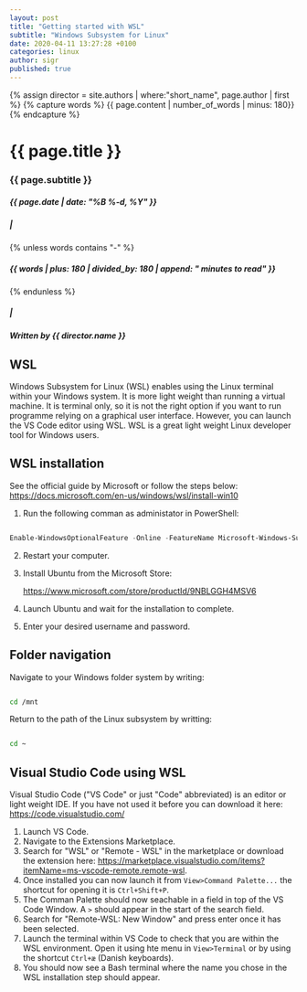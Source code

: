 ```yaml
---
layout: post
title: "Getting started with WSL"
subtitle: "Windows Subsystem for Linux"
date: 2020-04-11 13:27:28 +0100
categories: linux
author: sigr
published: true
---
```


{% assign director = site.authors | where:"short_name", page.author | first %}
{% capture words %}
    {{ page.content | number_of_words | minus: 180}}
{% endcapture %}

<div class="post-header">
    <h1 class="post-title">{{ page.title }}</h1>
    <h3 class="post-subtitle">{{ page.subtitle }}</h3>
    <div class="post-info">
        <h5>{{ page.date | date: "%B %-d, %Y" }}</h5>
        <h5 class="pipe">|</h5>
            {% unless words contains "-" %}
        <h5>{{ words | plus: 180 | divided_by: 180 | append: " minutes to read" }}</h5>
    {% endunless %}
        <h5 class="pipe">|</h5>
        <h5>Written by {{ director.name }}</h5>
    </div>
</div>

<!-- CONTENT STARTS BELOW -->

## WSL

Windows Subsystem for Linux (WSL) enables using the Linux terminal within your Windows system. It is more light weight than running a virtual machine. It is terminal only, so it is not the right option if you want to run programme relying on a graphical user interface. However, you can launch the VS Code editor using WSL. WSL is a great light weight Linux developer tool for Windows users.

## WSL installation

See the official guide by Microsoft or follow the steps below: <https://docs.microsoft.com/en-us/windows/wsl/install-win10>

1. Run the following comman as administator in PowerShell:

``` PowerShell

Enable-WindowsOptionalFeature -Online -FeatureName Microsoft-Windows-Subsystem-Linux

```

2. Restart your computer.

3. Install Ubuntu from the Microsoft Store:
   
   <https://www.microsoft.com/store/productId/9NBLGGH4MSV6>

4. Launch Ubuntu and wait for the installation to complete.

5. Enter your desired username and password.

## Folder navigation

Navigate to your Windows folder system by writing:

``` Bash

cd /mnt

```

Return to the path of the Linux subsystem by writting:

``` Bash

cd ~

```

## Visual Studio Code using WSL

Visual Studio Code ("VS Code" or just "Code" abbreviated) is an editor or light weight IDE. If you have not used it before you can download it here: <https://code.visualstudio.com/>

1. Launch VS Code.
2. Navigate to the Extensions Marketplace.
3. Search for "WSL" or "Remote - WSL" in the marketplace or download the extension here: <https://marketplace.visualstudio.com/items?itemName=ms-vscode-remote.remote-wsl>. 
4. Once installed you can now launch it from `View>Command Palette...` the shortcut for opening it is `Ctrl+Shift+P`.
5. The Comman Palette should now seachable in a field in top of the VS Code Window. A `>` should appear in the start of the search field.
6. Search for "Remote-WSL: New Window" and press enter once it has been selected.
7. Launch the terminal within VS Code to check that you are within the WSL environment. Open it using hte menu in `View>Terminal` or by using the shortcut `Ctrl+æ` (Danish keyboards).
8. You should now see a Bash terminal where the name you chose in the WSL installation step should appear.
